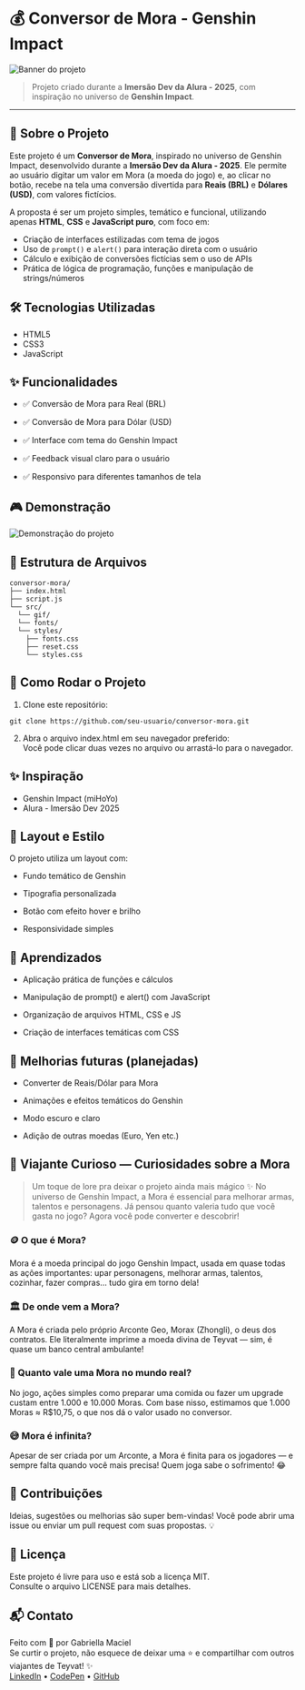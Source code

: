 # 💰 Conversor de Mora - Genshin Impact

![Banner do projeto](https://i.postimg.cc/GpCxYmvc/title.png)

> Projeto criado durante a **Imersão Dev da Alura - 2025**, com inspiração no universo de **Genshin Impact**.

---

## 📌 Sobre o Projeto

Este projeto é um **Conversor de Mora**, inspirado no universo de Genshin Impact, desenvolvido durante a **Imersão Dev da Alura - 2025**. Ele permite ao usuário digitar um valor em Mora (a moeda do jogo) e, ao clicar no botão, recebe na tela uma conversão divertida para **Reais (BRL)** e **Dólares (USD)**, com valores fictícios.

A proposta é ser um projeto simples, temático e funcional, utilizando apenas **HTML**, **CSS** e **JavaScript puro**, com foco em:

- Criação de interfaces estilizadas com tema de jogos
- Uso de `prompt()` e `alert()` para interação direta com o usuário
- Cálculo e exibição de conversões fictícias sem o uso de APIs
- Prática de lógica de programação, funções e manipulação de strings/números

## 🛠️ Tecnologias Utilizadas

- HTML5
- CSS3
- JavaScript
  
## ✨ Funcionalidades
- ✅ Conversão de Mora para Real (BRL)

- ✅ Conversão de Mora para Dólar (USD)

- ✅ Interface com tema do Genshin Impact

- ✅ Feedback visual claro para o usuário

- ✅ Responsivo para diferentes tamanhos de tela

## 🎮 Demonstração 

![Demonstração do projeto](src/gif/demonstracao.gif)

## 📂 Estrutura de Arquivos
```
conversor-mora/   
├── index.html
├── script.js
└── src/
  └── gif/
  └── fonts/
  └── styles/
    ├── fonts.css
    ├── reset.css
    └── styles.css
```
## 🚀 Como Rodar o Projeto

1. Clone este repositório:
```
git clone https://github.com/seu-usuario/conversor-mora.git
```
2. Abra o arquivo index.html em seu navegador preferido:   
Você pode clicar duas vezes no arquivo ou arrastá-lo para o navegador.

## ✨ Inspiração
- Genshin Impact (miHoYo)
- Alura - Imersão Dev 2025

## 📸 Layout e Estilo
O projeto utiliza um layout com:

- Fundo temático de Genshin

- Tipografia personalizada

- Botão com efeito hover e brilho

- Responsividade simples

## 🧠 Aprendizados
- Aplicação prática de funções e cálculos
  
- Manipulação de prompt() e alert() com JavaScript
  
- Organização de arquivos HTML, CSS e JS
  
- Criação de interfaces temáticas com CSS

 ## 📌 Melhorias futuras (planejadas)
 - Converter de Reais/Dólar para Mora

-  Animações e efeitos temáticos do Genshin

 - Modo escuro e claro

 - Adição de outras moedas (Euro, Yen etc.)

## 🌟 Viajante Curioso — Curiosidades sobre a Mora
> Um toque de lore pra deixar o projeto ainda mais mágico ✨
No universo de Genshin Impact, a Mora é essencial para melhorar armas, talentos e personagens. Já pensou quanto valeria tudo que você gasta no jogo? Agora você pode converter e descobrir!   
### 🪙 O que é Mora?
Mora é a moeda principal do jogo Genshin Impact, usada em quase todas as ações importantes: upar personagens, melhorar armas, talentos, cozinhar, fazer compras… tudo gira em torno dela!

### 🏛️ De onde vem a Mora?
A Mora é criada pelo próprio Arconte Geo, Morax (Zhongli), o deus dos contratos. Ele literalmente imprime a moeda divina de Teyvat — sim, é quase um banco central ambulante!

### 💸 Quanto vale uma Mora no mundo real?   
No jogo, ações simples como preparar uma comida ou fazer um upgrade custam entre 1.000 e 10.000 Moras. Com base nisso, estimamos que 1.000 Moras ≈ R$10,75, o que nos dá o valor usado no conversor.

### 😅 Mora é infinita?
Apesar de ser criada por um Arconte, a Mora é finita para os jogadores — e sempre falta quando você mais precisa! Quem joga sabe o sofrimento! 😂


## 🤝 Contribuições
Ideias, sugestões ou melhorias são super bem-vindas!
Você pode abrir uma issue ou enviar um pull request com suas propostas. 💡

## 🪪 Licença
Este projeto é livre para uso e está sob a licença MIT.   
Consulte o arquivo LICENSE para mais detalhes.

## 📬 Contato
Feito com 💜 por Gabriella Maciel   
Se curtir o projeto, não esquece de deixar uma ⭐ e compartilhar com outros viajantes de Teyvat! ✨   
[LinkedIn](https://www.linkedin.com/in/gabriellacmaciel/) • [CodePen](https://codepen.io/GabriellaCMaciel) • [GitHub](https://github.com/GabriellaCMaciel)
